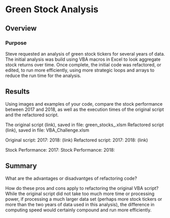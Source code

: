 # Green Stock Analysis
## Overview
### Purpose
Steve requested an analysis of green stock tickers for several years of data. The initial analysis was build using VBA macros in Excel to look aggregate stock returns over time. Once complete, the initial code was refactored, or edited, to run more efficiently, using more strategic loops and arrays to reduce the run time for the analysis.

## Results
Using images and examples of your code, compare the stock performance between 2017 and 2018, as well as the execution times of the original script and the refactored script.

The original script (link), saved in file: green_stocks_.xlsm
Refactored script (link), saved in file: VBA_Challenge.xlsm

Original script: 2017: 2018: (link)
Refactored script: 2017: 2018: (link)

Stock Performance: 2017:
Stock Performance: 2018:

## Summary
What are the advantages or disadvantges of refactoring code?


How do these pros and cons apply to refactoring the original VBA script?
While the original script did not take too much more time or processing power, if processing a much larger data set (perhaps more stock tickers or more than the two years of data used in this analysis), the difference in computing speed would certainly compound and run more efficiently. 
